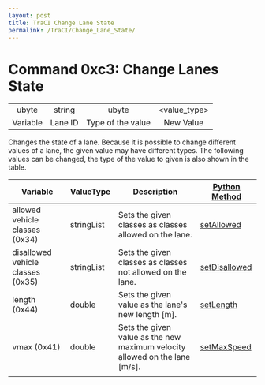 ```yaml
---
layout: post
title: TraCI Change Lane State
permalink: /TraCI/Change_Lane_State/
---
```


Command 0xc3: Change Lanes State
================================

|          |         |                   |              |
|:--------:|:-------:|:-----------------:|:------------:|
|   ubyte  |  string |       ubyte       | <value_type> |
| Variable | Lane ID | Type of the value |   New Value  |

Changes the state of a lane. Because it is possible to change different values of a lane, the given value may have different types. The following values can be changed, the type of the value to given is also shown in the table.

| Variable                          | ValueType  | Description                                                                   | [Python Method](/TraCI/Interfacing_TraCI_from_Python "wikilink")                              |
|-----------------------------------|------------|-------------------------------------------------------------------------------|-----------------------------------------------------------------------------------------------|
| allowed vehicle classes (0x34)    | stringList | Sets the given classes as classes allowed on the lane.                        | [setAllowed](http://www.sumo.dlr.de/daily/pydoc/traci._lane.html#LaneDomain-setAllowed)       |
| disallowed vehicle classes (0x35) | stringList | Sets the given classes as classes not allowed on the lane.                    | [setDisallowed](http://www.sumo.dlr.de/daily/pydoc/traci._lane.html#LaneDomain-setDisallowed) |
| length (0x44)                     | double     | Sets the given value as the lane's new length \[m\].                          | [setLength](http://www.sumo.dlr.de/daily/pydoc/traci._lane.html#LaneDomain-setLength)         |
| vmax (0x41)                       | double     | Sets the given value as the new maximum velocity allowed on the lane \[m/s\]. | [setMaxSpeed](http://www.sumo.dlr.de/daily/pydoc/traci._lane.html#LaneDomain-setMaxSpeed)     |
||


